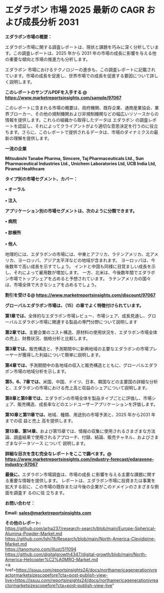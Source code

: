 # エダラボン 市場 2025 最新の CAGR および成長分析 2031

<strong><b>エダラボン市場の概要：</b></strong>

エダラボン市場に関する調査レポートは、現状と課題を巧みに深く分析しています。この調査レポートは、2025 年から 2031 年の市場の成長に影響を与える他の重要な傾向と市場の推進力も分析します。

エダラボン 市場におけるテクノロジーの進歩も、この調査レポートに記載されています。市場の成長を促進し、世界市場での成長を促進する要因について詳しく説明します。

<strong>このレポートのサンプルPDFを入手する @ <a href=https://www.marketreportsinsights.com/sample/97067>https://www.marketreportsinsights.com/sample/97067</a></strong>

このレポートに含まれる市場の概要は、政府機関、既存企業、通商産業協会、業界ブローカー、その他の規制機関および非規制機関などの幅広いリソースからの情報を提供します。これらの組織から取得したデータは エダラボン の調査レポートを認証し、それによってクライアントがより適切な意思決定を行うのに役立ちます。さらに、このレポートで提供されるデータは、市場のダイナミクスの最新の理解を提供します。

<strong>一流の企業</strong>

<strong><b>Mitsubishi Tanabe Pharma, Simcere, Taj Pharmaceuticals Ltd., Sun Pharmaceutical Industries Ltd., Unichem Laboratories Ltd, UCB India Ltd, Piramal Healthcare</b></strong>

<strong><b>タイプ別の市場セグメント、カバー：</b></strong>

<strong>• オーラル<br><br>• 注入</strong>

<strong><b>アプリケーション別の市場セグメントは、次のように分類できます。</b></strong>

<strong>• 病院<br><br>• 診療所<br><br>• 他人</strong>

 地理的には、エダラボンの市場には、中東とアフリカ、ラテンアメリカ、北アメリカ、ヨーロッパ、アジア太平洋などの地域が含まれます。 ヨーロッパは、今後数年で高い成長を示すでしょう。 インドと中国も同様に目覚ましい成長を示し、それによって雇用数が増加します。 一方、北米は、今後数年間でエダラボン市場でトップシェアを占めると予想されています。 ラテンアメリカの国々は、市場全体で大きなシェアを占めるでしょう。

<strong>割引を受ける@ <a href=https://www.marketreportsinsights.com/discount/97067>https://www.marketreportsinsights.com/discount/97067</a></strong>

<strong><b>グローバルエダラボン市場は、（15）の章でよく特徴付けられています。</b></strong>

<strong><b>第</b></strong><strong><b>1章では、</b></strong>全体的なエダラボン市場レビュー、市場シェア、成長見通し、グローバルエダラボン市場に関連する製品の専門分野について説明します

<strong><b>第2章では、</b></strong>主要企業のコスト構造、原材料の使用状況を、エダラボン市場全体の売上、財務状況、価格分析と比較します。

<strong><b>第3章では、</b></strong>販売構造と、予測期間中に新興地域の主要なエダラボンの市場プレーヤーが獲得した利益について簡単に説明します。

<strong><b>第4章では、</b></strong>予測期間中の各地域の収入と販売構造とともに、グローバルエダラボン市場の地域分析を示します。

<strong><b>第5、6、7章では、</b></strong>米国、中国、ドイツ、日本、韓国などの主要国の詳細な分析と、エダラボンの市場における売上高と収益のシェアについて説明します。

<strong><b>第8章と第9章では、</b></strong>エダラボンの市場全体を製品タイプごとに評価し、市場シェア、販売構造、成長率などのエンドユーザーアプリケーションを評価します。

<strong><b>第10章と第11章では、</b></strong>地域、種類、用途別の市場予測と、2025 年から2031 年までの収 益と売上 高を提供します。

<strong><b>第13章、第14章、</b></strong>および第15章では、情報の収集に使用されるさまざまな方法論、調査結果で使用されるアプローチ、付録、結論、販売チャネル、およびさまざまなデータソース について 説明します。

<strong>詳細な目次を含む完全なレポートをここで調べます。@ <a href=https://www.marketreportsinsights.com/industry-forecast/edaravone-industry-97067>https://www.marketreportsinsights.com/industry-forecast/edaravone-industry-97067</a></strong>

<strong><b>最後に、</b></strong>エダラボン市場調査は、市場の成長 に影響を</a>与える主要な課題に関する重要な情報を提供します。 レポートは、エダラボン市場に投資または事業を拡大する前に、この市場の既存または今後の企業がこのドメインのさまざまな側面を調査す るのに役 立ちます。

<strong><b>お問い合わせ：</b></strong>

<strong>Email: </strong><a href=mailto:sales@marketreportsinsights.com><strong>sales@marketreportsinsights.com</strong></a>

<strong>その他のレポート:</strong>
<br>
<a href=https://github.com/arha237/research-search/blob/main/Europe-Spherical-Alumina-Powder-Market.md>https://github.com/arha237/research-search/blob/main/Europe-Spherical-Alumina-Powder-Market.md</a>
<br>
<a href=https://github.com/Ishi78/Research/blob/main/North-America-Clevidipine-Market.md>https://github.com/Ishi78/Research/blob/main/North-America-Clevidipine-Market.md</a>
<br>
<a href=https://tanomuno.com/illust/511094>https://tanomuno.com/illust/511094</a>
<br>
<a href=https://github.com/digitalgrowth4347/digital-growth/blob/main/North-America-Helicopter%C2%A0MRO-Market.md>https://github.com/digitalgrowth4347/digital-growth/blob/main/North-America-Helicopter%C2%A0MRO-Market.md</a>
<br>
<a href=https://issuu.com/reportsinsights24/docs/northamericagenerationivreactormarketsizescopefore?cta=post-publish-view-live>https://issuu.com/reportsinsights24/docs/northamericagenerationivreactormarketsizescopefore?cta=post-publish-view-live</a>"
